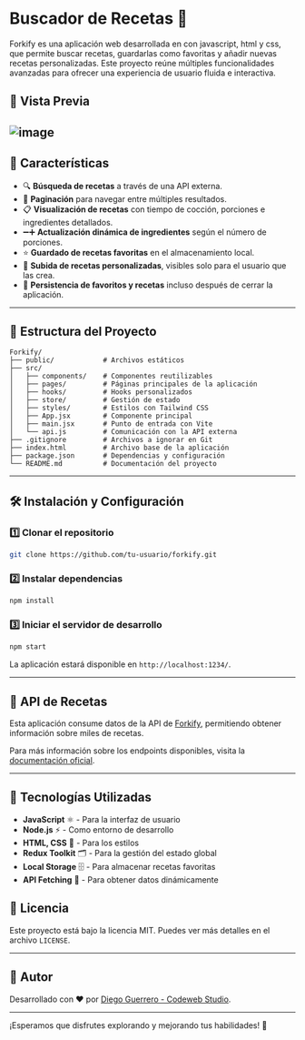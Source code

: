 # Buscador de Recetas 🍕

Forkify es una aplicación web desarrollada en  con javascript, html y css, que permite buscar recetas, guardarlas como favoritas y añadir nuevas recetas personalizadas. Este proyecto reúne múltiples funcionalidades avanzadas para ofrecer una experiencia de usuario fluida e interactiva.

## 📸 Vista Previa
![image](https://github.com/user-attachments/assets/e8c665f5-d024-4f2e-a17c-f693c2d29167)
---

## 🚀 Características
- 🔍 **Búsqueda de recetas** a través de una API externa.
- 📄 **Paginación** para navegar entre múltiples resultados.
- 📋 **Visualización de recetas** con tiempo de cocción, porciones e ingredientes detallados.
- ➖➕ **Actualización dinámica de ingredientes** según el número de porciones.
- ⭐ **Guardado de recetas favoritas** en el almacenamiento local.
- 📝 **Subida de recetas personalizadas**, visibles solo para el usuario que las crea.
- 📌 **Persistencia de favoritos y recetas** incluso después de cerrar la aplicación.

---

## 📂 Estructura del Proyecto
```
Forkify/
├── public/            # Archivos estáticos
├── src/
│   ├── components/    # Componentes reutilizables
│   ├── pages/         # Páginas principales de la aplicación
│   ├── hooks/         # Hooks personalizados
│   ├── store/         # Gestión de estado
│   ├── styles/        # Estilos con Tailwind CSS
│   ├── App.jsx        # Componente principal
│   ├── main.jsx       # Punto de entrada con Vite
│   └── api.js         # Comunicación con la API externa
├── .gitignore         # Archivos a ignorar en Git
├── index.html         # Archivo base de la aplicación
├── package.json       # Dependencias y configuración
└── README.md          # Documentación del proyecto
```

---

## 🛠 Instalación y Configuración
### 1️⃣ Clonar el repositorio
```bash
git clone https://github.com/tu-usuario/forkify.git
```

### 2️⃣ Instalar dependencias
```bash
npm install
```

### 3️⃣ Iniciar el servidor de desarrollo
```bash
npm start
```

La aplicación estará disponible en `http://localhost:1234/`.

---

## 🔗 API de Recetas
Esta aplicación consume datos de la API de [Forkify](https://forkify-api.herokuapp.com/), permitiendo obtener información sobre miles de recetas.

Para más información sobre los endpoints disponibles, visita la [documentación oficial](https://forkify-api.herokuapp.com/).

---

## 📌 Tecnologías Utilizadas
- **JavaScript** ⚛️ - Para la interfaz de usuario
- **Node.js** ⚡ - Como entorno de desarrollo
- **HTML, CSS** 🎨 - Para los estilos
- **Redux Toolkit** 🗂 - Para la gestión del estado global
- **Local Storage** 🗄 - Para almacenar recetas favoritas
- **API Fetching** 🔗 - Para obtener datos dinámicamente

## 📜 Licencia
Este proyecto está bajo la licencia MIT. Puedes ver más detalles en el archivo `LICENSE`.

---

## 🎯 Autor
Desarrollado con ❤️ por [Diego Guerrero - Codeweb Studio](https://github.com/Diego-9612).

---

¡Esperamos que disfrutes explorando y mejorando tus habilidades! 🚀

